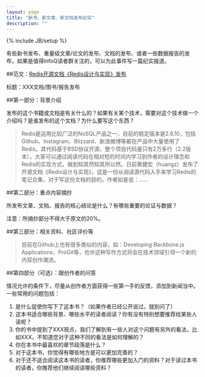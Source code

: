```yaml
---
layout: page
title: "新书、新文章、新文档发布纪实"
description: ""
---
```

{% include JB/setup %}

有些新书发布、重量级文章/论文的发布、文档的发布、或者一些数据报告的发布，如果是值得InfoQ读者群关注的，可以为此事件写一篇纪实报道。

##范文：[Redis开源文档《Redis设计与实现》发布](http://www.infoq.com/cn/news/2013/03/redis-book)

标题：XXX文档/图书/报告发布

##第一部分：背景介绍

发布的这个书籍或文档是有关什么的？如果有关某个技术，需要对这个技术做一个介绍吗？是谁发布的这个文档？为什么要写这个东西？

> Redis是运用比较广泛的NoSQL产品之一，目前的稳定版本是2.6.10，包括Github、Instagram、Blizzard、新浪微博等都在产品中大量使用了Redis。其代码基于BSD协议开源，整个项目代码量只有2万多行（2.2版本），大家可以通过阅读代码在相对短的时间内学习到作者的设计理念和Redis的实现方式，做到知其然知其所以然。日前黄健宏（huangz）发布了开源文档《Redis设计与实现》，这是一份从阅读源代码入手来学习Redis的笔记合集，对于写这份文档的目的，作者如是说：……

##第二部分：重点内容摘抄

所发布文章、文档、报告的核心结论是什么？有哪些重要的论证与数据？

注意：所摘抄部分不得大于原文的20%。

##第三部分：相关资料、社区评价等

> 目前在Github上也有很多类似的内容，如：Developing Backbone.js Applications、ProGit等，也许这种写作方式将会在技术领域引领一个新的内容创作潮流。

##第四部分（可选）：跟创作者的问答

情况允许的条件下，尽量从创作者方面获得一些第一手的反馈，添加到新闻当中。一些常用的问题包括：

1. 是什么促使你写下了这本书？（如果作者已经公开说过，就别问了）
2. 这本书适合哪些背景、哪些水平的读者阅读？你有没有特别想要推荐给某些人读呢？
3. 你的书中提到了XXX观点，我们了解到有一些人对这个问题有另外的看法，比如XXX，不知道您对于这种不同的看法是如何理解的？
4. 你在本书中最喜欢的章节段落是什么？
5. 对于这本书，你觉得有哪些地方是可以更加完善的？
6. 对于还不适合阅读这本书的读者，你推荐哪些更加入门的资料？对于读过本书的读者，你推荐他们继续阅读哪些资料？